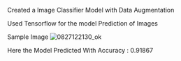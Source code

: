Created a Image Classifier Model with Data Augmentation 

Used Tensorflow for the model Prediction of Images

Sample Image
![0827122130_ok](https://github.com/pnkjshrma99/Image-Classifier-using-Data-Augmentation/assets/114305058/5f138c62-3676-4463-90d0-35083da9168a)

Here the Model Predicted With Accuracy : 0.91867

